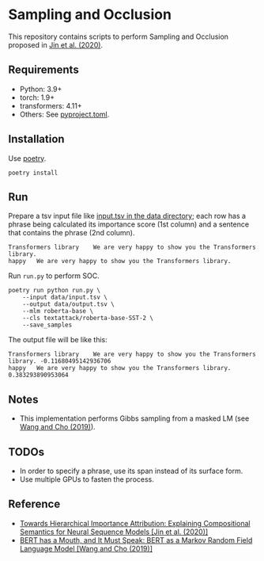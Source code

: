 # Sampling and Occlusion

This repository contains scripts to perform Sampling and Occlusion proposed in [Jin et al. (2020)](https://openreview.net/forum?id=BkxRRkSKwr).

## Requirements

- Python: 3.9+
- torch: 1.9+
- transformers: 4.11+
- Others: See [pyproject.toml](pyproject.toml).

## Installation

Use [poetry](https://python-poetry.org/).

```commandline
poetry install
```

## Run

Prepare a tsv input file like [input.tsv in the data directory](./data/input.tsv); each row has a phrase being calculated its importance score (1st column) and a sentence that contains the phrase (2nd column).

```tsv
Transformers library	We are very happy to show you the Transformers library.
happy	We are very happy to show you the Transformers library.
```

Run `run.py` to perform SOC.

```commandline
poetry run python run.py \
    --input data/input.tsv \
    --output data/output.tsv \
    --mlm roberta-base \
    --cls textattack/roberta-base-SST-2 \
    --save_samples
```

The output file will be like this:

```tsv
Transformers library	We are very happy to show you the Transformers library.	-0.11680495142936706
happy	We are very happy to show you the Transformers library.	0.383293890953064
```

## Notes

- This implementation performs Gibbs sampling from a masked LM (see [Wang and Cho (2019)](https://aclanthology.org/W19-2304/)). 

## TODOs

- In order to specify a phrase, use its span instead of its surface form.
- Use multiple GPUs to fasten the process.

## Reference

- [Towards Hierarchical Importance Attribution: Explaining Compositional Semantics for Neural Sequence Models [Jin et al. (2020)]](https://openreview.net/forum?id=BkxRRkSKwr)
- [BERT has a Mouth, and It Must Speak: BERT as a Markov Random Field Language Model [Wang and Cho (2019)]](https://aclanthology.org/W19-2304/)

